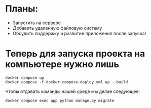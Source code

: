 # Планы:
- Запустить на сервере
- Добавить удаленную файловую систему
- Обсудить поддержку и развитие приложения после запуска!

# Теперь для запуска проекта на компьютере нужно лишь 

```shell
docker compose up
docker compose -f docker-compose-deploy.yml up --build
```
Чтобы отдавать команды нашей среде мы делае следующее:

```shell
docker compose exec app python manage.py migrate
```